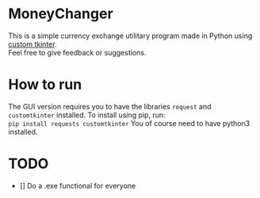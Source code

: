# MoneyChanger
This is a simple currency exchange utilitary program made in Python using [custom tkinter](https://github.com/TomSchimansky/CustomTkinter). <br>
Feel free to give feedback or suggestions.

# How to run
The GUI version requires you to have the libraries `request` and `customtkinter` installed. To install using pip, run: <br>
`pip install requests customtkinter`
You of course need to have python3 installed.

# TODO
- [] Do a .exe functional for everyone
